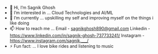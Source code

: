 - 👋 Hi, I’m Sagnik Ghosh
- 👀 I’m interested in ... Cloud Technologies and AI/ML 
- 🌱 I’m currently ... upskilling my self and improving myself on the things i like doing 
- 📫 How to reach me ... Email - sagnikghosh890@gmail.com   Linkedin - https://www.linkedin.com/in/sagnik-ghosh-737733241/ Instagram - https://www.instagram.com/sagnik.___/
- ⚡ Fun fact: ... I love bike rides and listening to music

<!---
Sagnik010/Sagnik010 is a ✨ special ✨ repository because its `README.md` (this file) appears on your GitHub profile.
You can click the Preview link to take a look at your changes.
--->
